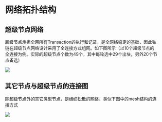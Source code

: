 # 网络拓扑结构

## 超级节点网络

超级节点承担全网所有Transaction的执行和记录，是全网络稳定的基础，因此铂链在超级节点网络设计采用了全连接方式组网。如下图所示（以10个超级节点的全连接为例。实际的超级节点个数为49个，其中每轮选中29个出块，另外20个节点备选）

![](https://blobscdn.gitbook.com/v0/b/gitbook-28427.appspot.com/o/assets%2F-LH6Wp7WxZSf9VDfH9F3%2F-LNFsMwxpkehp5G84MpF%2F-LNFt6rikMtnZR-ewDXR%2Ffullnode.png?alt=media&token=f3b32adf-c4ea-424e-84b2-1cc837de0d86)

## 其它节点与超级节点的连接图

除超级节点外的其它类型节点，是组织松散的网络，类似下图中的mesh结构的连接方式

![](https://blobscdn.gitbook.com/v0/b/gitbook-28427.appspot.com/o/assets%2F-LH6Wp7WxZSf9VDfH9F3%2F-LNFsMwxpkehp5G84MpF%2F-LNFt9lL7_UCtBXbKdKT%2Fmesh.png?alt=media&token=0ed782ab-355c-4413-898b-e3bd56fed278)